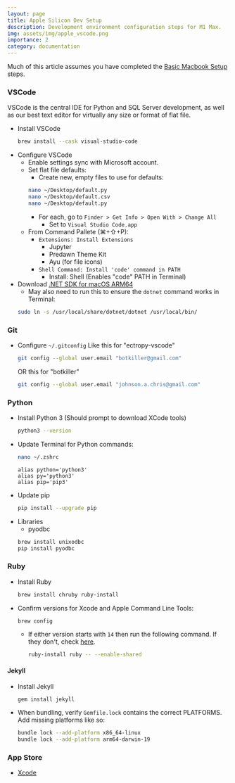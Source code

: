 ```yaml
---
layout: page
title: Apple Silicon Dev Setup
description: Development environment configuration steps for M1 Max. 
img: assets/img/apple_vscode.png
importance: 2
category: documentation
---
```


Much of this article assumes you have completed the [Basic Macbook Setup](../macbook_setup) steps.

### VSCode
VSCode is the central IDE for Python and SQL Server development, as well as our best text editor for virtually any size or format of flat file. 

- Install VSCode
    ```zsh
    brew install --cask visual-studio-code
    ```
- Configure VSCode
    - Enable settings sync with Microsoft account. 
    - Set flat file defaults:
        - Create new, empty files to use for defaults: 
        ```zsh
        nano ~/Desktop/default.py
        nano ~/Desktop/default.csv
        nano ~/Desktop/default.py
        ```
        - For each, go to `Finder > Get Info > Open With > Change All`
            - Set to `Visual Studio Code.app`
    - From Command Pallete (⌘+⇧+P):
        - `Extensions: Install Extensions`
            - Jupyter
            - Predawn Theme Kit
            - Ayu (for file icons)
        - `Shell Command: Install 'code' command in PATH`
            - Install: Shell (Enables "code" PATH in Terminal)
- Download [.NET SDK for macOS ARM64](https://dotnet.microsoft.com/en-us/download/dotnet/6.0)
    - May also need to run this to ensure the `dotnet` command works in Terminal:
    ```zsh
    sudo ln -s /usr/local/share/dotnet/dotnet /usr/local/bin/
    ```

### Git
- Configure `~/.gitconfig` 
    Like this for "ectropy-vscode"
    ```zsh
    git config --global user.email "botkiller@gmail.com"
    ```
    OR this for "botkiller"
    ```zsh
    git config --global user.email "johnson.a.chris@gmail.com"
    ```

### Python
- Install Python 3 (Should prompt to download XCode tools)
    ```zsh
    python3 --version
    ```
- Update Terminal for Python commands:
    ```zsh
    nano ~/.zshrc
    ```
    ```.zshrc
    alias python='python3'
    alias py='python3'
    alias pip='pip3'
    ```
- Update pip
    ```zsh
    pip install --upgrade pip
    ```
- Libraries
    - pyodbc
    ```zsh
    brew install unixodbc
    pip install pyodbc
    ```

### Ruby
- Install Ruby
    ```zsh
    brew install chruby ruby-install
    ```
- Confirm versions for Xcode and Apple Command Line Tools:
    ```zsh
    brew config 
    ```
    - If either version starts with `14` then run the following command. If they don't, check [here](https://www.moncefbelyamani.com/how-to-install-xcode-homebrew-git-rvm-ruby-on-mac/).
        ```zsh
        ruby-install ruby -- --enable-shared
        ```

#### Jekyll
- Install Jekyll
    ```zsh
    gem install jekyll
    ```
- When bundling, verify `Gemfile.lock` contains the correct PLATFORMS. Add missing platforms like so: 
    ```zsh
    bundle lock --add-platform x86_64-linux
    bundle lock --add-platform arm64-darwin-19
    ```


### App Store 
- [Xcode](https://apps.apple.com/us/app/xcode/id497799835?mt=12)